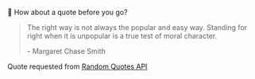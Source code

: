 📣 How about a quote before you go?

> The right way is not always the popular and easy way. Standing for right when it is unpopular is a true test of moral character.
>
> <p>- Margaret Chase Smith</p>

Quote requested from [Random Quotes API](https://github.com/lukePeavey/quotable)
